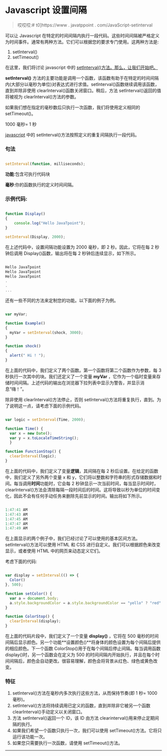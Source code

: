 # Javascript 设置间隔

> 哎哎哎:# t0]https://www . javatppoint . com/JavaScript-setinterval

可以让 Javascript 在特定的时间间隔内执行一段代码。这些时间间隔被严格定义为时间事件。通常有两种方法。它们可以根据您的要求专门使用。这两种方法是:

1.  setInterval()
2.  setTimeout()

在这里，我们将讨论 javascript 中的 [setInterval()方法。那么，让我们开始吧。](https://www.javatpoint.com/javascript-setinterval-method)

**setInterval()** 方法的主要功能是调用一个函数，该函数有助于在特定的时间间隔内(大部分以毫秒为单位)对表达式进行求值。setInterval()函数继续调用该函数，直到并除非使用 clearInterval()函数关闭窗口。稍后，方法 setInterval()返回的值将被视为 clearInterval()方法的参数。

如果我们想在指定的毫秒数后只执行一次函数，我们将使用定义相同的 setTimeout()。

1000 毫秒= 1 秒

[javascript](https://www.javatpoint.com/javascript-tutorial) 中的 setInterval()方法按照定义的重复间隔执行一段代码。

### 句法

```js

setInterval(function, milliseconds);

```

**功能**:包含可执行代码块

**毫秒**:你的函数执行的定义时间间隔。

### 示例代码:

```js

function Display()
{
	console.log("Hello JavaTpoint");
}

setInterval(Display, 2000);

```

在上述代码中，设置间隔功能设置为 2000 毫秒，即 2 秒。因此，它将在每 2 秒钟后调用 Display()函数，输出将在每 2 秒钟后连续显示，如下所示。

```js

Hello JavaTpoint
Hello JavaTpoint
Hello JavaTpoint
.
.
...

```

还有一些不同的方法来定制您的功能。以下面的例子为例。

```js

var myVar;

function Example() 
{
  myVar = setInterval(shock, 3000);
}

function shock() 
{
  alert(" Hi ! ");
}

```

在上面的代码中，我们定义了两个函数。第一个函数将第二个函数作为参数，每 3 秒执行一次其中的块。我们还定义了一个变量 **myVar** ，它作为一个临时变量来存储时间间隔。上述代码的输出在浏览器下拉列表中显示为警告，并显示消息“嗨！”。

除非使用 clearInterval()方法停止，否则 setInterval()方法将重复执行，直到。为了说明这一点，请考虑下面的示例代码。

```js

var logic = setInterval(Time, 2000);

function Time() {
  var x = new Date();
  var y = x.toLocaleTimeString();
  }

function FunctionStop() {
  clearInterval(logic);
}

```

在上面的代码中，我们定义了变量**逻辑**，其间隔在每 2 秒后设置。在给定的函数中，我们定义了另外两个变量 x 和 y，它们将以整数和字符串的形式存储数据和时间。每当调用**时间**功能时，它会每 2 秒钟显示一次当前时间，每当显示时间时，clearInterval()方法会清除每隔一段时间后的时间。这将导致以秒为单位的时间变化，因此不会有任何手动任务来删除先前显示的时间。输出将如下所示。

```js

1:47:41 AM
1:47:43 AM
1:47:45 AM
1:47:47 AM
1:47:49 AM

```

在上面显示的两个例子中，我们已经讨论了可以使用的基本区间方法。setInterval()方法可以使用 HTML 和 CSS 进行自定义。我们可以根据颜色来改变显示，或者使用 HTML 中的网页来动态定义它们。

考虑下面的代码:

```js

var display = setInterval(() => { 
  Color() 
}, 500);

function setColor() {    
  var a = document.body;    
  a.style.backgroundColor = a.style.backgroundColor == "yello" ? "red" : "green";
}

function ColorStop() {
  clearInterval(display);
}

```

在上面的代码片段中，我们定义了一个变量 **display()** ，它将在 500 毫秒的时间间隔后显示颜色。另一个功能**设置颜色()**将身体的颜色设置为每个间隔后提供的相应颜色。下一个函数 ColorStop()用于在每个间隔后停止间隔。每当调用函数 display()时，另一个函数会在定义为 500 的时间间隔内开始执行，并且在每个时间间隔后，颜色会自动更改。很容易理解，颜色会将背景从红色、绿色或黄色改变。

### 特征

1.  setInterval()方法在毫秒内多次执行这些方法，从而保持节奏(即 1 秒= 1000 毫秒)。
2.  setInterval()方法将持续调用已定义的函数，直到并除非它被另一个函数 clearInterval()手动定义以关闭窗口。
3.  方法 setInterval()返回一个 ID，该 ID 由方法 clearinterval()用来停止定期间隔的执行。
4.  如果我们希望一个函数只执行一次，我们可以使用 setTimeout()方法。它将只运行该功能一次。
5.  如果您只需要执行一次函数，请使用 setTimeout()方法。

* * *